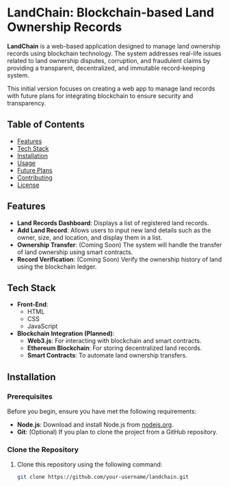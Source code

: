 # LandChain: Blockchain-based Land Ownership Records

**LandChain** is a web-based application designed to manage land ownership records using blockchain technology. The system addresses real-life issues related to land ownership disputes, corruption, and fraudulent claims by providing a transparent, decentralized, and immutable record-keeping system. 

This initial version focuses on creating a web app to manage land records with future plans for integrating blockchain to ensure security and transparency.

## Table of Contents

- [Features](#features)
- [Tech Stack](#tech-stack)
- [Installation](#installation)
- [Usage](#usage)
- [Future Plans](#future-plans)
- [Contributing](#contributing)
- [License](#license)

## Features

- **Land Records Dashboard**: Displays a list of registered land records.
- **Add Land Record**: Allows users to input new land details such as the owner, size, and location, and display them in a list.
- **Ownership Transfer**: (Coming Soon) The system will handle the transfer of land ownership using smart contracts.
- **Record Verification**: (Coming Soon) Verify the ownership history of land using the blockchain ledger.

## Tech Stack

- **Front-End**:
  - HTML
  - CSS
  - JavaScript
- **Blockchain Integration (Planned)**:
  - **Web3.js**: For interacting with blockchain and smart contracts.
  - **Ethereum Blockchain**: For storing decentralized land records.
  - **Smart Contracts**: To automate land ownership transfers.

## Installation

### Prerequisites

Before you begin, ensure you have met the following requirements:
- **Node.js**: Download and install Node.js from [nodejs.org](https://nodejs.org).
- **Git**: (Optional) If you plan to clone the project from a GitHub repository.

### Clone the Repository

1. Clone this repository using the following command:
   ```bash
   git clone https://github.com/your-username/landchain.git
